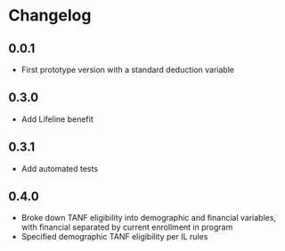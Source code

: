 # Changelog

## 0.0.1

* First prototype version with a standard deduction variable

## 0.3.0

* Add Lifeline benefit

## 0.3.1

* Add automated tests

## 0.4.0

* Broke down TANF eligibility into demographic and financial variables, with financial separated by current enrollment in program
* Specified demographic TANF eligibility per IL rules
